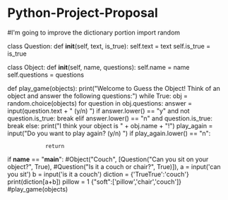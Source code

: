 # Python-Project-Proposal
#I'm going to improve the dictionary portion
import random

class Question:
    def __init__(self, text, is_true):
        self.text = text
        self.is_true = is_true

class Object:
    def __init__(self, name, questions):
        self.name = name
        self.questions = questions

def play_game(objects):
    print("Welcome to Guess the Object! Think of an object and answer the following questions:")
    while True:
        obj = random.choice(objects)
        for question in obj.questions:
            answer = input(question.text + " (y/n) ")
            if answer.lower() == "y" and not question.is_true:
                break
            elif answer.lower() == "n" and question.is_true:
                break
        else:
            print("I think your object is " + obj.name + "!")
            play_again = input("Do you want to play again? (y/n) ")
            if play_again.lower() == "n":



            
                return

if __name__ == "__main__":
     #Object("Couch", [Question("Can you sit on your object?", True),
                         #Question("Is it a couch or chair?", True)]),
    a = input('can you sit')
    b = input('is it a couch')
    diction = {'TrueTrue':'couch'}
    print(diction[a+b])
    pillow = 1
    {"soft":['pillow','chair','couch']}
    #play_game(objects)
